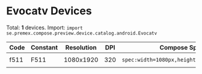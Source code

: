# Evocatv Devices

Total: **1** devices. Import: `import se.premex.compose.preview.device.catalog.android.Evocatv`

| Code | Constant | Resolution | DPI | Compose Spec | Preview Usage |
|------|----------|------------|-----|-------------|---------------|
| f511 | F511 | 1080x1920 | 320 | `spec:width=1080px,height=1920px,dpi=320` | `@Preview(device = Evocatv.F511)` |

<!-- Generated automatically. Do not edit manually. -->
